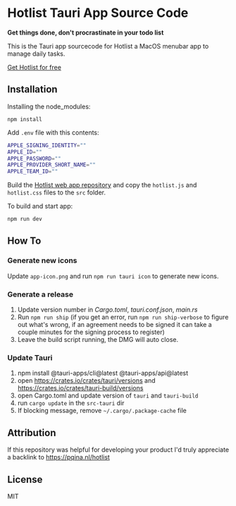 # Hotlist Tauri App Source Code

**Get things done, don't procrastinate in your todo list**

This is the Tauri app sourcecode for Hotlist a MacOS menubar app to manage daily tasks.

[Get Hotlist for free](https://pqina.nl/hotlist)

## Installation

Installing the node_modules:

```
npm install
```

Add `.env` file with this contents:

```bash
APPLE_SIGNING_IDENTITY=""
APPLE_ID=""
APPLE_PASSWORD=""
APPLE_PROVIDER_SHORT_NAME=""
APPLE_TEAM_ID=""
```

Build the [Hotlist web app repository](http://github.com/pqina/hotlist-web-app) and copy the `hotlist.js` and `hotlist.css` files to the `src` folder.

To build and start app:

```
npm run dev
```

## How To

### Generate new icons

Update `app-icon.png` and run `npm run tauri icon` to generate new icons.

### Generate a release

1. Update version number in _Cargo.toml_, _tauri.conf.json_, _main.rs_
2. Run `npm run ship` (if you get an error, run `npm run ship-verbose` to figure out what's wrong, if an agreement needs to be signed it can take a couple minutes for the signing process to register)
3. Leave the build script running, the DMG will auto close.

### Update Tauri

1. npm install @tauri-apps/cli@latest @tauri-apps/api@latest
2. open https://crates.io/crates/tauri/versions and https://crates.io/crates/tauri-build/versions
3. open Cargo.toml and update version of `tauri` and `tauri-build`
4. run `cargo update` in the `src-tauri` dir
5. If blocking message, remove `~/.cargo/.package-cache` file

## Attribution

If this repository was helpful for developing your product I'd truly appreciate a backlink to https://pqina.nl/hotlist

## License

MIT

